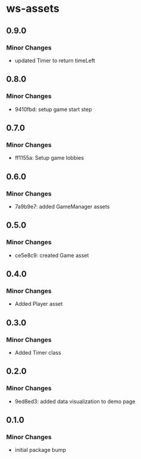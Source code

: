 # ws-assets

## 0.9.0

### Minor Changes

- updated Timer to return timeLeft

## 0.8.0

### Minor Changes

- 9410fbd: setup game start step

## 0.7.0

### Minor Changes

- ff1155a: Setup game lobbies

## 0.6.0

### Minor Changes

- 7a9b9e7: added GameManager assets

## 0.5.0

### Minor Changes

- ce5e8c9: created Game asset

## 0.4.0

### Minor Changes

- Added Player asset

## 0.3.0

### Minor Changes

- Added Timer class

## 0.2.0

### Minor Changes

- 9ed8ed3: added data visualization to demo page

## 0.1.0

### Minor Changes

- initial package bump
